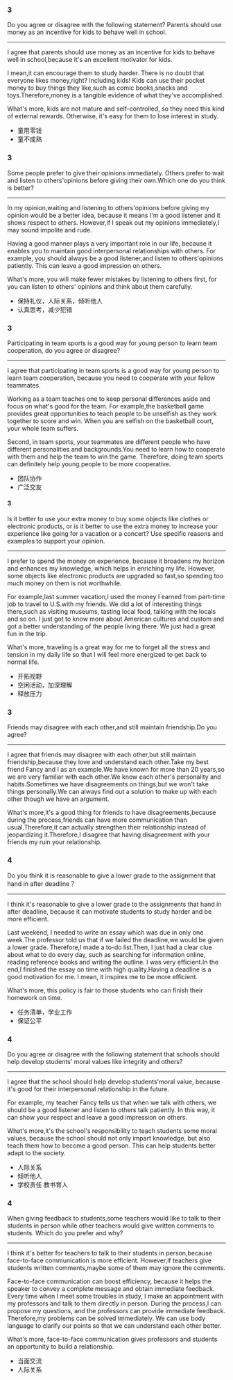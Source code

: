 ### 3

Do you agree or disagree with the following statement? Parents should use money as an incentive for kids to behave well in school.

---

I agree that parents should use money as an incentive for kids to behave well in school,because it's an excellent motivator for kids.

I mean,it can encourage them to study harder. There is no doubt that everyone likes money,right? Including kids! Kids can use their pocket money to buy things they like,such as comic books,snacks and toys.Therefore,money is a tangible evidence of what they've accomplished.

What's more, kids are not mature and self-controlled, so they need this kind of external rewards. Otherwise, it's easy for them to lose interest in study.

- 童用零钱
- 童不成熟

### 3

Some people prefer to give their opinions immediately. Others prefer to wait and listen to others'opinions before giving their own.Which one do you think is better?

---

In my opinion,waiting and listening to others'opinions before giving my opinion would be a better idea, because it means I'm a good listener and it shows respect to others. However,if I speak out my opinions immediately,I may sound impolite and rude.

Having a good manner plays a very important role in our life, because it enables you to maintain good interpersonal relationships with others. For example, you should always be a good listener,and listen to others'opinions patiently. This can leave a good impression on others.

What's more, you will make fewer mistakes by listening to others first, for you can listen to others' opinions and think about them carefully.

- 保持礼仪，人际关系，倾听他人
- 认真思考，减少犯错

### 3

Participating in team sports is a good way for young person to learn team cooperation, do you agree or disagree?

---

I agree that participating in team sports is a good way for young person to learn team cooperation, because you need to cooperate with your fellow teammates.

Working as a team teaches one to keep personal differences aside and focus on what's good for the team. For example,the basketball game provides great opportunities to teach people to be unselfish as they work together to score and win. When you are selfish on the basketball court, your whole team suffers.

Second, in team sports, your teammates are different people who have different personalities and backgrounds.You need to learn how to cooperate with them and help the team to win the game. Therefore, doing team sports can definitely help young people to be more cooperative.

- 团队协作
- 广泛交友

#### 3

Is it better to use your extra money to buy some objects like clothes or electronic products, or is it better to use the extra money to increase your experience like going for a vacation or a concert? Use specific reasons and examples to support your opinion.

---

I prefer to spend the money on experience, because it broadens my horizon and enhances my knowledge, which helps in enriching my life. However, some objects like electronic products are upgraded so fast,so spending too much money on them is not worthwhile.

For example,last summer vacation,I used the money I earned from part-time job to travel to U.S.with my friends. We did a lot of interesting things there,such as visiting museums, tasting local food, talking with the locals and so on. I just got to know more about American cultures and custom and got a better understanding of the people living there. We just had a great fun in the trip.

What's more, traveling is a great way for me to forget all the stress and tension in my daily life so that I will feel more energized to get back to normal life.

- 开拓视野
- 空闲活动，加深理解
- 释放压力

### 3

Friends may disagree with each other,and still maintain friendship.Do you agree?

---

I agree that friends may disagree with each other,but still maintain friendship,because they love and understand each other.Take my best friend Fancy and I as an example.We have known for more than 20 years,so we are very familiar with each other.We know each other's personality and habits.Sometimes we have disagreements on things,but we won't take things personally.We can always find out a solution to make up with each other though we have an argument.

What's more,it's a good thing for friends to have disagreements,because during the process,friends can have more communication than usual.Therefore,it can actually strengthen their relationship instead of jeopardizing it.Therefore,I disagree that having disagreement with your friends my ruin your relationship.

### 4

Do you think it is reasonable to give a lower grade to the assignment that hand in after deadline？

---

I think it's reasonable to give a lower grade to the assignments that hand in after deadline, because it can motivate students to study harder and be more efficient.

Last weekend, I needed to write an essay which was due in only one week.The professor told us that if we failed the deadline,we would be given a lower grade. Therefore,I made a to-do list.Then, I just had a clear clue about what to do every day, such as searching for information online, reading reference books and writing the outline. I was very efficient.In the end,I finished the essay on time with high quality.Having a deadline is a good motivation for me. I mean, it inspires me to be more efficient.

What's more, this policy is fair to those students who can finish their homework on time.

- 任务清单，学业工作
- 保证公平

### 4

Do you agree or disagree with the following statement that schools should help develop students' moral values like integrity and others?

---

I agree that the school should help develop students'moral value, because it's good for their interpersonal relationship in the future.

For example, my teacher Fancy tells us that when we talk with others, we should be a good listener and listen to others talk patiently. In this way, it can show your respect and leave a good impression on others.

What's more,it's the school's responsibility to teach students some moral values, because the school should not only impart knowledge, but also teach them how to become a good person. This can help students better adapt to the society.

- 人际关系
- 倾听他人
- 学校责任
  教书育人

### 4

When giving feedback to students,some teachers would like to talk to their students in person while other teachers would give written comments to students. Which do you prefer and why?

---

I think it's better for teachers to talk to their students in person,because face-to-face communication is more efficient. However,if teachers give students written comments,maybe some of them may ignore the comments.

Face-to-face communication can boost efficiency, because it helps the speaker to convey a complete message and obtain immediate feedback. Every time when I meet some troubles in study, I make an appointment with my professors and talk to them directly in person. During the process,I can propose my questions, and the professors can provide immediate feedback. Therefore,my problems can be solved immediately. We can use body language to clarify our points so that we can understand each other better.

What's more, face-to-face communication gives professors and students an opportunity to build a relationship.

- 当面交流
- 人际关系
